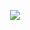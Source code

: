 <p align="center">
      <img src="https://raw.githubusercontent.com/kspviswa/pyOllaMx/blob/main/assets/logos/pyollama_1.png">
</p>
